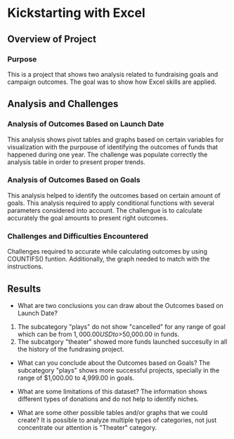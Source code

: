 # Kickstarting with Excel

## Overview of Project
    
### Purpose
This is a project that shows two analysis related to fundraising goals and campaign outcomes. The goal was to show how Excel skills are applied.

## Analysis and Challenges

### Analysis of Outcomes Based on Launch Date
This analysis shows pivot tables and graphs based on certain variables for visualization with the purpouse of identifying the outcomes of funds that happened during one year.
The challenge was populate correctly the analysis table in order to present proper trends.

### Analysis of Outcomes Based on Goals
This analysis helped to identify the outcomes based on certain amount of goals. This analysis required to apply conditional functions with several parameters considered into account. 
The challengue is to calculate accurately the goal amounts to present right outcomes.

### Challenges and Difficulties Encountered
Challenges required to accurate while calculating outcomes by using COUNTIFS() funtion. Additionally, the graph needed to match with the instructions.

## Results

- What are two conclusions you can draw about the Outcomes based on Launch Date?
1. The subcategory "plays" do not show "cancelled" for any range of goal which can be from $1,000.00 USD to >$50,000.00 in funds.
2. The subcatgory "theater" showed more funds launched succesully in all the history of the fundrasing project.

- What can you conclude about the Outcomes based on Goals?
The subcategory "plays" shows more successful projects, specially in the range of $1,000.00 to 4,999.00 in goals.

- What are some limitations of this dataset?
The information shows different types of donations and do not help to identify niches.

- What are some other possible tables and/or graphs that we could create?
It is possible to analyze multiple types of categories, not just concentrate our attention is "Theater" category.
